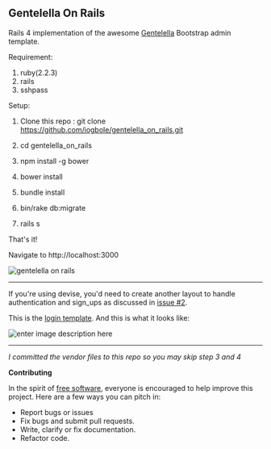 **Gentelella On Rails**
---------------------------
Rails 4 implementation of the awesome [Gentelella](https://github.com/puikinsh/gentelella) Bootstrap admin template.

Requirement:
 1. ruby(2.2.3)
 2. rails
 3. sshpass

Setup:
 1. Clone this repo :  git clone
    https://github.com/iogbole/gentelella_on_rails.git

 2. cd gentelella_on_rails

 3. npm install -g bower

 4. bower install

 5. bundle install

 6. bin/rake db:migrate

 7. rails s

That's it!

Navigate to   http://localhost:3000

![gentelella on rails ](https://cloud.githubusercontent.com/assets/2548160/16155032/63da00fa-34a5-11e6-917e-f7a616d7bd50.png)

------------------------------------------------------------------------
If you're using devise, you'd need to create another layout to handle authentication and sign_ups as discussed in [issue #2](https://github.com/iogbole/gentelella_on_rails/issues/2).

This is the [login template](https://gist.github.com/iogbole/a2f1ddf330cb5194967a1996369619e8). And this is what it looks like:

 ![enter image description here](https://cloud.githubusercontent.com/assets/2548160/14933076/fb9724d2-0e7a-11e6-8e3a-26c352576d07.png)

----------
*I committed the vendor files to this repo so you may skip step 3 and 4*

**Contributing**

In the spirit of [free software](http://www.fsf.org/licensing/essays/free-sw.html), everyone is encouraged to help improve this project. Here are a few ways you can pitch in:

 - Report bugs or issues
 - Fix bugs and submit pull requests.
 - Write, clarify or fix documentation.
 - Refactor code.
